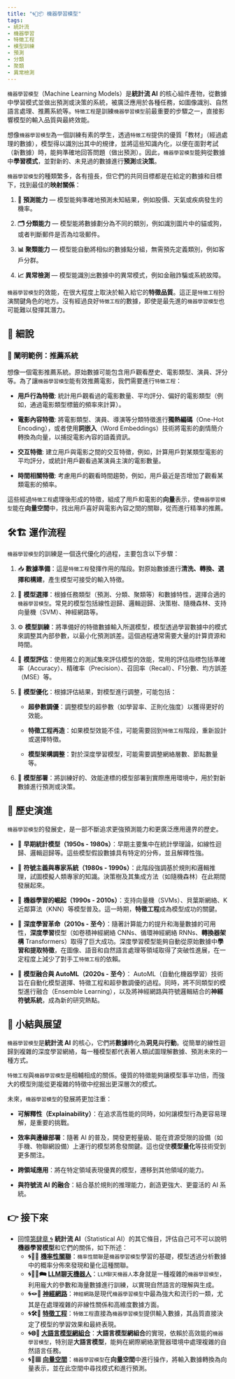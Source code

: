 ```yaml
---
title: "🌀🤖📦 機器學習模型"
tags:
- 統計流
- 機器學習
- 特徵工程
- 模型訓練
- 預測
- 分類
- 聚類
- 異常檢測
---
```

`機器學習模型`（Machine Learning Models）是**統計流 AI** 的核心組件產物，從數據中學習模式並做出預測或決策的系統，被廣泛應用於各種任務，如圖像識別、自然語言處理、推薦系統等。`特徵工程`是訓練`機器學習模型`前最重要的步驟之一，直接影響模型的輸入品質與最終效能。

想像`機器學習模型`為一個訓練有素的學生，透過`特徵工程`提供的優質「教材」（經過處理的數據），模型得以識別出其中的規律，並將這些知識內化，以便在面對考試（新數據）時，能夠準確地回答問題（做出預測）。因此，`機器學習模型`能夠從數據中**學習模式**，並對新的、未見過的數據進行**預測**或**決策**。

`機器學習模型`的種類繁多，各有擅長，但它們的共同目標都是在給定的數據和目標下，找到最佳的**映射關係**：

1. **🎯 預測能力** — 模型能夠準確地預測未知結果，例如股價、天氣或疾病發生的機率。
    
2. **🗂️ 分類能力** — 模型能將數據劃分為不同的類別，例如識別圖片中的貓或狗，或者判斷郵件是否為垃圾郵件。
    
3. **📊 聚類能力** — 模型能自動將相似的數據點分組，無需預先定義類別，例如客戶分群。
    
4. **📈 異常檢測** — 模型能識別出數據中的異常模式，例如金融詐騙或系統故障。
    

`機器學習模型`的效能，在很大程度上取決於輸入給它的**特徵品質**。這正是`特徵工程`扮演關鍵角色的地方。沒有經過良好`特徵工程`的數據，即使是最先進的`機器學習模型`也可能難以發揮其潛力。

## 🔬 細說

### 🛅 闡明範例：推薦系統

想像一個電影推薦系統。原始數據可能包含用戶觀看歷史、電影類型、演員、評分等。為了讓`機器學習模型`能有效推薦電影，我們需要進行`特徵工程`：

- **用戶行為特徵**: 統計用戶觀看過的電影數量、平均評分、偏好的電影類型（例如，通過電影類型標籤的頻率來計算）。
    
- **電影內容特徵**: 將電影類型、演員、導演等分類特徵進行**獨熱編碼**（One-Hot Encoding），或者使用**詞嵌入**（Word Embeddings）技術將電影的劇情簡介轉換為向量，以捕捉電影內容的語義資訊。
    
- **交互特徵**: 建立用戶與電影之間的交互特徵，例如，計算用戶對某類型電影的平均評分，或統計用戶觀看過某演員主演的電影數量。
    
- **時間相關特徵**: 考慮用戶的觀看時間趨勢，例如，用戶最近是否增加了觀看某類電影的頻率。
    

這些經過`特徵工程`處理後形成的特徵，組成了用戶和電影的**向量**表示，使`機器學習模型`能在**向量空間**中，找出用戶喜好與電影內容之間的關聯，從而進行精準的推薦。

## 🛠️🏗️ 運作流程

`機器學習模型`的訓練是一個迭代優化的過程，主要包含以下步驟：

1. 📥 **數據準備**：這是`特徵工程`發揮作用的階段。對原始數據進行**清洗、轉換、選擇和構建**，產生模型可接受的輸入特徵。
    
2. 🧠 **模型選擇**：根據任務類型（預測、分類、聚類等）和數據特性，選擇合適的`機器學習模型`。常見的模型包括線性迴歸、邏輯迴歸、決策樹、隨機森林、支持向量機（SVM）、神經網路等。
    
3. ⚙️ **模型訓練**：將準備好的特徵數據輸入所選模型，模型透過學習數據中的模式來調整其內部參數，以最小化預測誤差。這個過程通常需要大量的計算資源和時間。
    
4. 🧪 **模型評估**：使用獨立的測試集來評估模型的效能，常用的評估指標包括準確率（Accuracy）、精確率（Precision）、召回率（Recall）、F1分數、均方誤差（MSE）等。
    
5. 🔄 **模型優化**：根據評估結果，對模型進行調整，可能包括：
    
    - **超參數調優**：調整模型的超參數（如學習率、正則化強度）以獲得更好的效能。
        
    - **特徵工程再造**：如果模型效能不佳，可能需要回到`特徵工程`階段，重新設計或選擇特徵。
        
    - **模型架構調整**：對於深度學習模型，可能需要調整網絡層數、節點數量等。
        
6. 🚀 **模型部署**：將訓練好的、效能達標的模型部署到實際應用環境中，用於對新數據進行預測或決策。

## 🔄 歷史演進

`機器學習模型`的發展史，是一部不斷追求更強預測能力和更廣泛應用邊界的歷史。

- 📜 **早期統計模型（1950s - 1980s）**：早期主要集中在統計學理論，如線性迴歸、邏輯迴歸等。這些模型假設數據具有特定的分佈，並且解釋性強。
    
- 🧠 **符號主義與專家系統（1980s - 1990s）**：此階段強調基於規則和邏輯推理，試圖模擬人類專家的知識。決策樹及其集成方法（如隨機森林）在此期間發展起來。
    
- 💪 **機器學習的崛起（1990s - 2010s）**：支持向量機（SVMs）、貝葉斯網絡、K近鄰算法（KNN）等模型普及。這一時期，**特徵工程**成為模型成功的關鍵。
    
- 🌌 **深度學習革命（2010s - 至今）**：隨著計算能力的提升和海量數據的可用性，**深度學習**模型（如卷積神經網絡 CNNs、循環神經網絡 RNNs、**轉換器架構** Transformers）取得了巨大成功。深度學習模型能夠自動從原始數據中**學習和提取特徵**，在圖像、語音和自然語言處理等領域取得了突破性進展，在一定程度上減少了對手工`特徵工程`的依賴。
    
- 🧩 **模型融合與 AutoML（2020s - 至今）**： AutoML（自動化機器學習）技術旨在自動化模型選擇、特徵工程和超參數調優的過程。同時，將不同類型的模型進行融合（Ensemble Learning），以及將神經網路與符號邏輯結合的**神經符號系統**，成為新的研究熱點。

## 🏁 小結與展望

`機器學習模型`是**統計流 AI** 的核心，它們將**數據**轉化為**洞見**與**行動**。從簡單的線性迴歸到複雜的深度學習網絡，每一種模型都代表著人類試圖理解數據、預測未來的一種方式。

`特徵工程`與`機器學習模型`是相輔相成的關係。優質的特徵能夠讓模型事半功倍，而強大的模型則能從更複雜的特徵中挖掘出更深層次的模式。

未來，`機器學習模型`的發展將更加注重：

- **可解釋性（Explainability）**：在追求高性能的同時，如何讓模型行為更容易理解，是重要的挑戰。
    
- **效率與邊緣部署**：隨著 AI 的普及，開發更輕量級、能在資源受限的設備（如手機、物聯網設備）上運行的模型將愈發關鍵。這也促使**模型量化**等技術受到更多關注。
    
- **跨領域應用**：將在特定領域表現優異的模型，遷移到其他領域的能力。
    
- **與符號流 AI 的融合**：結合基於規則的推理能力，創造更強大、更靈活的 AI 系統。

## 👉 接下來

- 回憶[第肆章 🌀](04----statistical_ai.zh-hant) **統計流 AI**（Statistical AI）的其它條目，評估自己可不可以說明**機器學習模型**和它們的關係，如下所述：
	- **🌀🎲🌿 [機率性關聯](04-01-probabilistic_association.zh-hant)**：`機率性關聯`是`機器學習模型`學習的基礎，模型透過分析數據中的概率分佈來發現和量化這種關聯。    
	- **🌀🧞‍♀️🗪 [LLM聊天機器人](04-02-llm_chatbots.zh-hant)**：`LLM聊天機器人`本身就是一種複雜的`機器學習模型`，利用龐大的參數和海量數據進行訓練，以實現自然語言的理解與生成。     
	- **🌀🪢🧠 [神經網路](04-03-neural_networks.zh-hant)**：`神經網路`是現代`機器學習模型`中最為強大和流行的一類，尤其是在處理複雜的非線性關係和高維度數據方面。     
	- **🌀🛠️🤏 [特徵工程](04-04-feature_engineering.zh-hant)**：`特徵工程`直接為`機器學習模型`提供輸入數據，其品質直接決定了模型的學習效果和最終表現。    
    - **🌀🌐🔗 [大語言模型網組合](04-06-llm_webassembly.zh-hant)**：**大語言模型網組合**的實現，依賴於高效能的`機器學習模型`，特別是**大語言模型**，能夠在網際網絡瀏覽器環境中處理複雜的自然語言任務。     
    - **🌀🌌▦ [向量空間](04-07-vector_space.zh-hant)**：`機器學習模型`在**向量空間**中進行操作，將輸入數據轉換為向量表示，並在此空間中尋找模式和進行預測。